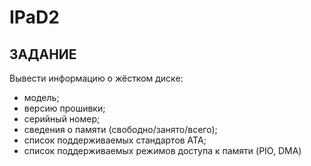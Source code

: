 # IPaD2

## ЗАДАНИЕ

Вывести информацию о жёстком диске:
- модель;
- версию прошивки;
- серийный номер;
- сведения о памяти (свободно/занято/всего);
- список поддерживаемых стандартов ATA;
- список поддерживаемых режимов доступа к памяти (PIO, DMA)
